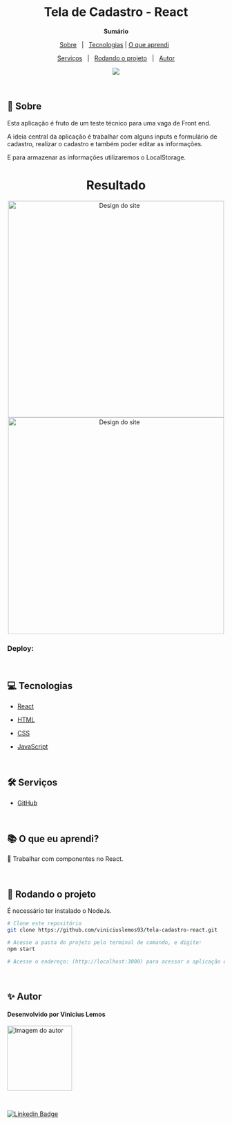 <h1 align="center">Tela de Cadastro - React</h1>

**<p align="center">Sumário</p>**
<p align="center">
<a href="#dart-sobre">Sobre</a> &#xa0; | &#xa0;
<a href="#computer-tecnologias">Tecnologias</a> |
<a href="#books-O-que-eu-aprendi">O que aprendi</a> &#xa0; 
</p>
<p align="center">
<a href="#hammer_and_wrench-serviços">Serviços</a> &#xa0; | &#xa0;
<a href="#scroll-rodando-o-projeto">Rodando o projeto</a> &#xa0; | &#xa0;
<a href="#sparkles-autor">Autor</a>
</p>

<p align="center">
<img src="https://img.shields.io/badge/Status-Em%20desenvolvimento-blue"/>
</p>

&#xa0;
 
## :dart: Sobre
<p>Esta aplicação é fruto de um teste técnico para uma vaga de Front end.</p>
<p>A ideia central da aplicação é trabalhar com alguns inputs e formulário de cadastro, realizar o cadastro e também poder editar as informações.</p>
<p>E para armazenar as informações utilizaremos o LocalStorage.</p>

<h1 align="center">Resultado</h1>
<div align="center">
<img align="center" alt="Design do site" width="500" src="gif-projeto.gif">
</div>

<div align="center">
<img align="center" alt="Design do site" width="500" src="print.PNG">
</div>

### Deploy: 

&#xa0;

## :computer: Tecnologias

* [React](https://pt-br.reactjs.org/)

* [HTML](https://developer.mozilla.org/pt-BR/docs/Web/HTML)

* [CSS](https://www.w3schools.com/css/)

* [JavaScript](https://www.javascript.com/)

&#xa0;

## :hammer_and_wrench: Serviços
* <a href="https://github.com/">GitHub</a>

&#xa0;

## :books: O que eu aprendi?

📌 Trabalhar com componentes no React.

&#xa0;

## :scroll: Rodando o projeto
É necessário ter instalado o NodeJs.

```bash
# Clone este repositório
git clone https://github.com/viniciuslemos93/tela-cadastro-react.git

# Acesse a pasta do projeto pelo terminal de comando, e digite:
npm start

# Acesse o endereço: (http://localhost:3000) para acessar a aplicação em seu navegador.
```

&#xa0;

## :sparkles: Autor

<h4>Desenvolvido por Vinicius Lemos</h4>

<a href="https://github.com/viniciuslemos93">
<img src="https://github.com/viniciuslemos93.png" width="150px" alt="Imagem do autor">
</a>

&#xa0;

[![Linkedin Badge](https://img.shields.io/badge/-Vinicius%20Lemos-blue?style=flat-square&logo=Linkedin&logoColor=white&link=https://www.linkedin.com/in/viniciuslemos93/)](https://www.linkedin.com/in/viniciuslemos93/)<br>

